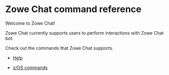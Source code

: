 # Zowe Chat command reference

Welcome to Zowe Chat!

Zowe Chat currently supports users to perform interactions with Zowe Chat bot.

Check out the commands that Zowe Chat supports.

- [Help](./zowe_chat_command/help_plugin.md)

- [z/OS commands](./zowe_chat_command/zos_resource.md)